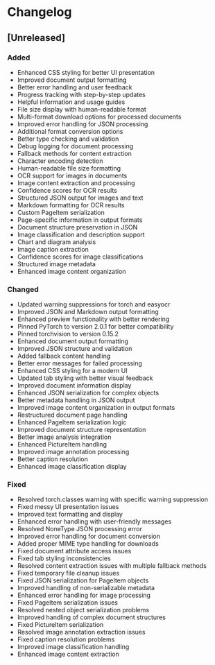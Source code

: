 # Changelog

## [Unreleased]

### Added
- Enhanced CSS styling for better UI presentation
- Improved document output formatting
- Better error handling and user feedback
- Progress tracking with step-by-step updates
- Helpful information and usage guides
- File size display with human-readable format
- Multi-format download options for processed documents
- Improved error handling for JSON processing
- Additional format conversion options
- Better type checking and validation
- Debug logging for document processing
- Fallback methods for content extraction
- Character encoding detection
- Human-readable file size formatting
- OCR support for images in documents
- Image content extraction and processing
- Confidence scores for OCR results
- Structured JSON output for images and text
- Markdown formatting for OCR results
- Custom PageItem serialization
- Page-specific information in output formats
- Document structure preservation in JSON
- Image classification and description support
- Chart and diagram analysis
- Image caption extraction
- Confidence scores for image classifications
- Structured image metadata
- Enhanced image content organization

### Changed
- Updated warning suppressions for torch and easyocr
- Improved JSON and Markdown output formatting
- Enhanced preview functionality with better rendering
- Pinned PyTorch to version 2.0.1 for better compatibility
- Pinned torchvision to version 0.15.2
- Enhanced document output formatting
- Improved JSON structure and validation
- Added fallback content handling
- Better error messages for failed processing
- Enhanced CSS styling for a modern UI
- Updated tab styling with better visual feedback
- Improved document information display
- Enhanced JSON serialization for complex objects
- Better metadata handling in JSON output
- Improved image content organization in output formats
- Restructured document page handling
- Enhanced PageItem serialization logic
- Improved document structure representation
- Better image analysis integration
- Enhanced PictureItem handling
- Improved image annotation processing
- Better caption resolution
- Enhanced image classification display

### Fixed
- Resolved torch.classes warning with specific warning suppression
- Fixed messy UI presentation issues
- Improved text formatting and display
- Enhanced error handling with user-friendly messages
- Resolved NoneType JSON processing error
- Improved error handling for document conversion
- Added proper MIME type handling for downloads
- Fixed document attribute access issues
- Fixed tab styling inconsistencies
- Resolved content extraction issues with multiple fallback methods
- Fixed temporary file cleanup issues
- Fixed JSON serialization for PageItem objects
- Improved handling of non-serializable metadata
- Enhanced error handling for image processing
- Fixed PageItem serialization issues
- Resolved nested object serialization problems
- Improved handling of complex document structures
- Fixed PictureItem serialization
- Resolved image annotation extraction issues
- Fixed caption resolution problems
- Improved image classification handling
- Enhanced image content extraction